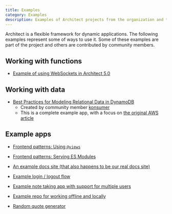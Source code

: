 ```yaml
---
title: Examples
category: Examples
description: Examples of Architect projects from the organization and the community
---
```


Architect is a flexible framework for dynamic applications. The following examples represent some of ways to use it. Some of these examples are part of the project and others are contributed by community members.

## Working with functions

- [Example of using WebSockets in Architect 5.0](https://github.com/architect-examples/arc-example-ws)


## Working with data

- [Best Practices for Modeling Relational Data in DynamoDB](https://github.com/konsumer/arc-example) 
	- Created by community member [konsumer](https://github.com/konsumer)
	- This is a complete example app, with a focus on [the original AWS article](https://docs.aws.amazon.com/amazondynamodb/latest/developerguide/bp-relational-modeling.html)


## Example apps

- [Frontend patterns: Using `@views`](https://github.com/architect-examples/arc-examples-views)

- [Frontend patterns: Serving ES Modules](https://github.com/architect-examples/arc-example-es-modules)

- [An example docs site (that also happens to be our real docs site)](https://github.com/architect/arc.codes)

- [Example login / logout flow](https://github.com/architect-examples/arc-example-login-flow)

- [Example note taking app with support for multiple users](https://github.com/architect-examples/arc-example-notes)

- [Example repo for working offline and locally](https://github.com/architect-examples/arc-example-working-locally)

- [Random quote generator](https://github.com/architect-examples/arc-example-random-mitch-hedberg-quote)
